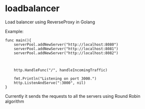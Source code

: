 # loadbalancer

Load balancer using ReverseProxy in Golang


Example:
```
func main(){
	serverPool.addNewServer("http://localhost:8080")
	serverPool.addNewServer("http://localhost:8081")
	serverPool.addNewServer("http://localhost:8082")



	http.HandleFunc("/", handleIncomingTraffic)

	fmt.Println("Listening on port 3000.")
	http.ListenAndServe(":3000", nil)
}
```

Currently it sends the requests to all the servers using Round Robin algorithm